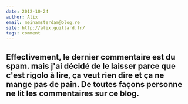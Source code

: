 ```yaml
---
date: 2012-10-24
author: Alix
email: meinamsterdam@blog.re
site: http://alix.guillard.fr/
tags: comment
---
```


Effectivement, le dernier commentaire est du spam. mais j'ai décidé de le laisser parce que c'est rigolo à lire, ça veut rien dire et ça ne mange pas de pain. De toutes façons personne ne lit les commentaires sur ce blog.<br />
---